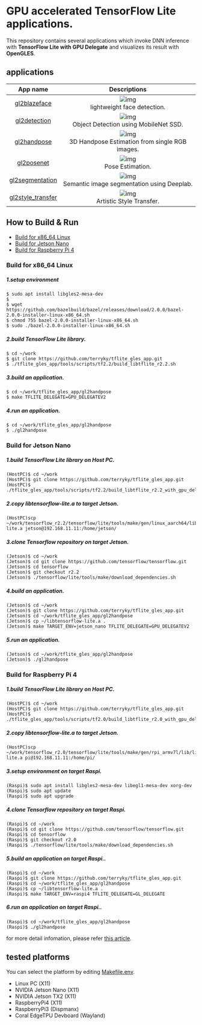 # GPU accelerated TensorFlow Lite applications.
This repository contains several applications which invoke DNN inference with **TensorFlow Lite with GPU Delegate** and visualizes its result with **OpenGLES**.

## applications
| App name    | Descriptions |
|:-----------:|:------------:|
| [gl2blazeface](https://github.com/terryky/tflite_gles_app/tree/master/gl2blazeface)| ![img](gl2blazeface/gl2blazeface.png " image") <br> lightweight face detection.|
| [gl2detection](https://github.com/terryky/tflite_gles_app/tree/master/gl2detection)| ![img](gl2detection/gl2detection.png " image") <br> Object Detection using MobileNet SSD.|
| [gl2handpose](https://github.com/terryky/tflite_gles_app/tree/master/gl2handpose)| ![img](gl2handpose/gl2handpose.png " image") <br> 3D Handpose Estimation from single RGB images.|
| [gl2posenet](https://github.com/terryky/tflite_gles_app/tree/master/gl2posenet)| ![img](gl2posenet/gl2posenet.png " image") <br> Pose Estimation.|
| [gl2segmentation](https://github.com/terryky/tflite_gles_app/tree/master/gl2segmentation)| ![img](gl2segmentation/gl2segmentation.gif " image") <br> Semantic image segmentation using Deeplab.|
| [gl2style_transfer](https://github.com/terryky/tflite_gles_app/tree/master/gl2style_transfer)| ![img](gl2style_transfer/gl2style_transfer.png " image") <br> Artistic Style Transfer.|



## How to Build & Run

- [Build for x86_64 Linux](#build_for_x86_64)
- [Build for Jetson Nano](#build_for_jetson_nano)
- [Build for Raspberry Pi 4](#build_for_raspi4)


### <a name="build_for_x86_64">Build for x86_64 Linux</a>

##### 1.setup environment
```
$ sudo apt install libgles2-mesa-dev 
$
$ wget https://github.com/bazelbuild/bazel/releases/download/2.0.0/bazel-2.0.0-installer-linux-x86_64.sh
$ chmod 755 bazel-2.0.0-installer-linux-x86_64.sh
$ sudo ./bazel-2.0.0-installer-linux-x86_64.sh
```

##### 2.build TensorFlow Lite library.

```
$ cd ~/work 
$ git clone https://github.com/terryky/tflite_gles_app.git
$ ./tflite_gles_app/tools/scripts/tf2.2/build_libtflite_r2.2.sh
```

##### 3.build an application.

```
$ cd ~/work/tflite_gles_app/gl2handpose
$ make TFLITE_DELEGATE=GPU_DELEGATEV2
```

##### 4.run an application.

```
$ cd ~/work/tflite_gles_app/gl2handpose
$ ./gl2handpose
```



### <a name="build_for_jetson_nano">Build for Jetson Nano</a>

##### 1.build TensorFlow Lite library on **Host PC**.

```
(HostPC)$ cd ~/work 
(HostPC)$ git clone https://github.com/terryky/tflite_gles_app.git
(HostPC)$ ./tflite_gles_app/tools/scripts/tf2.2/build_libtflite_r2.2_with_gpu_delegate_aarch64.sh
```

##### 2.copy libtensorflow-lite.a to target Jetson.

```
(HostPC)scp ~/work/tensorflow_r2.2/tensorflow/lite/tools/make/gen/linux_aarch64/lib/libtensorflow-lite.a jetson@192.168.11.11:/home/jetson/
```

##### 3.clone Tensorflow repository on **target Jetson**.

```
(Jetson)$ cd ~/work
(Jetson)$ cd git clone https://github.com/tensorflow/tensorflow.git
(Jetson)$ cd tensorflow
(Jetson)$ git checkout r2.2
(Jetson)$ ./tensorflow/lite/tools/make/download_dependencies.sh
```


##### 4.build an application.

```
(Jetson)$ cd ~/work 
(Jetson)$ git clone https://github.com/terryky/tflite_gles_app.git
(Jetson)$ cd ~/work/tflite_gles_app/gl2handpose
(Jetson)$ cp ~/libtensorflow-lite.a .
(Jetson)$ make TARGET_ENV=jetson_nano TFLITE_DELEGATE=GPU_DELEGATEV2
```

##### 5.run an application.

```
(Jetson)$ cd ~/work/tflite_gles_app/gl2handpose
(Jetson)$ ./gl2handpose
```



### <a name="build_for_raspi4">Build for Raspberry Pi 4</a>

##### 1.build TensorFlow Lite library on **Host PC**.

```
(HostPC)$ cd ~/work 
(HostPC)$ git clone https://github.com/terryky/tflite_gles_app.git
(HostPC)$ ./tflite_gles_app/tools/scripts/tf2.0/build_libtflite_r2.0_with_gpu_delegate_rpi.sh
```

##### 2.copy libtensorflow-lite.a to target Jetson.

```
(HostPC)scp ~/work/tensorflow_r2.0/tensorflow/lite/tools/make/gen/rpi_armv7l/lib/libtensorflow-lite.a pi@192.168.11.11:/home/pi/
```

##### 3.setup environment on **target Raspi**.

```
(Raspi)$ sudo apt install libgles2-mesa-dev libegl1-mesa-dev xorg-dev
(Raspi)$ sudo apt update
(Raspi)$ sudo apt upgrade
```


##### 4.clone Tensorflow repository on **target Raspi**.

```
(Raspi)$ cd ~/work
(Raspi)$ cd git clone https://github.com/tensorflow/tensorflow.git
(Raspi)$ cd tensorflow
(Raspi)$ git checkout r2.0
(Raspi)$ ./tensorflow/lite/tools/make/download_dependencies.sh
```


##### 5.build an application on **target Raspi**..

```
(Raspi)$ cd ~/work 
(Raspi)$ git clone https://github.com/terryky/tflite_gles_app.git
(Raspi)$ cd ~/work/tflite_gles_app/gl2handpose
(Raspi)$ cp ~/libtensorflow-lite.a .
(Raspi)$ make TARGET_ENV=raspi4 TFLITE_DELEGATE=GL_DELEGATE
```


##### 6.run an application on **target Raspi**..

```
(Raspi)$ cd ~/work/tflite_gles_app/gl2handpose
(Raspi)$ ./gl2handpose
```


for more detail infomation, please refer [this article](https://qiita.com/terryky/items/fa18bd10cfead076b39f).




## tested platforms
You can select the platform by editing [Makefile.env](Makefile.env).
- Linux PC (X11)
- NVIDIA Jetson Nano (X11)
- NVIDIA Jetson TX2 (X11)
- RaspberryPi4 (X11)
- RaspberryPi3 (Dispmanx)
- Coral EdgeTPU Devboard (Wayland)
